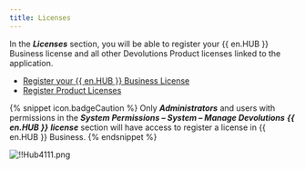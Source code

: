 ```yaml
---
title: Licenses
---
```

In the ***Licenses*** section, you will be able to register your {{ en.HUB }} Business license and all other Devolutions Product licenses linked to the application.  

* [Register your {{ en.HUB }} Business License](/hub/web-interface/hub-overview/administration/management/licenses/register-hub-business-license/) 
* [Register Product Licenses](/hub/web-interface/hub-overview/administration/management/licenses/register-product-licenses/) 

{% snippet icon.badgeCaution %} 
Only ***Administrators*** and users with permissions in the ***System Permissions – System – Manage Devolutions*** ***{{ en.HUB }}*** ***license*** section will have access to register a license in {{ en.HUB }} Business. 
{% endsnippet %}
  
![!!Hub4111.png](https://webdevolutions.azureedge.net/docs/en/hub/Hub4111.png) 
